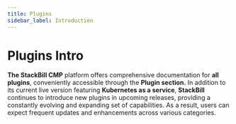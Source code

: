 ```yaml
---
title: Plugins
sidebar_label: Introduction
---
```


# Plugins Intro

**The StackBill CMP** platform offers comprehensive documentation for **all plugins**, conveniently accessible through the **Plugin section.** In addition to its current live version featuring **Kubernetes as a service**, **StackBill** continues to introduce new plugins in upcoming releases, providing a constantly evolving and expanding set of capabilities. As a result, users can expect frequent updates and enhancements across various categories.
